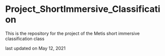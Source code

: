 # Project_ShortImmersive_Classification

This is the repository for the project of the Metis short immersive classification class

last updated on May 12, 2021
